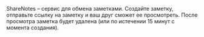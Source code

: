 ShareNotes – сервис для обмена заметками. Создайте заметку, отправьте ссылку на заметку и ваш друг сможет ее просмотреть. После просмотра заметка будет удалена (или по истечении 15 минут с момента создания).
